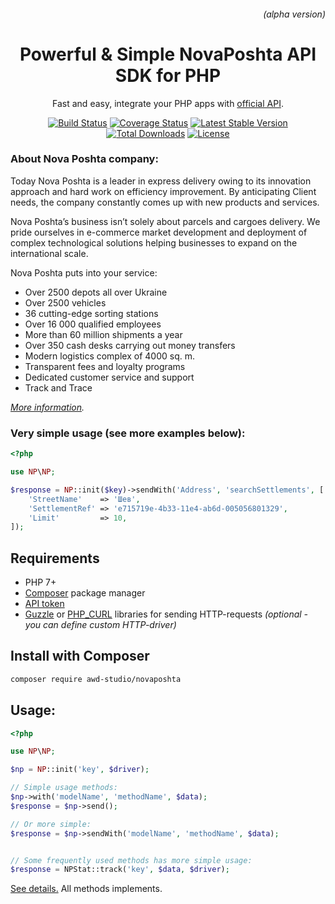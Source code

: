 
<h6 align="right">(alpha version)</h6>
<h1 align="center">Powerful & Simple NovaPoshta API SDK for PHP</h1>

<p align="center">Fast and easy, integrate your PHP apps with <a href="https://devcenter.novaposhta.ua/docs/services/">official API</a>.</p>

<p align="center">
<a href="https://travis-ci.org/awd-studio/NovaPoshta" title="Build Status"><img src="https://travis-ci.org/awd-studio/NovaPoshta.svg?branch=master" alt="Build Status" /></a>
<a href="https://coveralls.io/github/awd-studio/NovaPoshta" title="Coverage Status"><img src="https://coveralls.io/repos/github/awd-studio/NovaPoshta/badge.svg" alt="Coverage Status" /></a>
<a href="https://packagist.org/packages/awd-studio/NovaPoshta" title="Latest Stable Version"><img src="https://poser.pugx.org/awd-studio/NovaPoshta/v/stable" alt="Latest Stable Version" /></a>
<a href="https://packagist.org/packages/awd-studio/NovaPoshta" title="Total Downloads"><img src="https://poser.pugx.org/awd-studio/NovaPoshta/downloads" alt="Total Downloads" /></a>
<a href="https://github.com/awd-studio/NovaPoshta/blob/master/LICENSE" title="License"><img src="https://poser.pugx.org/awd-studio/NovaPoshta/license" alt="License" /></a>
</p>


### About Nova Poshta company:

Today Nova Poshta is a leader in express delivery owing to its innovation approach and hard work on efficiency improvement. By anticipating Client needs, the company constantly comes up with new products and services.

Nova Poshta’s business isn’t solely about parcels and cargoes delivery. We pride ourselves in e-commerce market development and deployment of complex technological solutions helping businesses to expand on the international scale.

Nova Poshta puts into your service:

- Over 2500 depots all over Ukraine
- Over 2500 vehicles
- 36 cutting-edge sorting stations
- Over 16 000 qualified employees
- More than 60 million shipments a year
- Over 350 cash desks carrying out money transfers
- Modern logistics complex of 4000 sq. m.
- Transparent fees and loyalty programs
- Dedicated customer service and support
- Track and Trace

*[More information](https://novaposhta.ua/en/o_kompanii/nova_poshta_sogodni).*


### Very simple usage (see more examples below):
```php
<?php

use NP\NP;

$response = NP::init($key)->sendWith('Address', 'searchSettlements', [
    'StreetName'    => 'Шев',
    'SettlementRef' => 'e715719e-4b33-11e4-ab6d-005056801329',
    'Limit'         => 10,
]);
```

## Requirements
- PHP 7+
- [Composer](https://getcomposer.org) package manager
- [API token](https://devcenter.novaposhta.ua/blog/%D0%BF%D0%BE%D0%BB%D1%83%D1%87%D0%B5%D0%BD%D0%B8%D0%B5-api-%D0%BA%D0%BB%D1%8E%D1%87%D0%B0)
- [Guzzle](https://github.com/guzzle/guzzle) or [PHP_CURL](http://php.net/manual/book.curl.php) libraries for sending HTTP-requests *(optional - you can define custom HTTP-driver)*


## Install with Composer
```bash
composer require awd-studio/novaposhta
```


## Usage:

```php
<?php

use NP\NP;

$np = NP::init('key', $driver);

// Simple usage methods:
$np->with('modelName', 'methodName', $data);
$response = $np->send();

// Or more simple:
$response = $np->sendWith('modelName', 'methodName', $data);


// Some frequently used methods has more simple usage:
$response = NPStat::track('key', $data, $driver);
```

[See details.](https://devcenter.novaposhta.ua/docs/services/55702570a0fe4f0cf4fc53ed) All methods implements.
